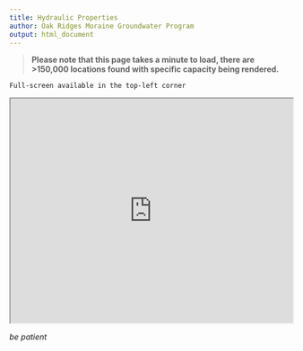 ```yaml
---
title: Hydraulic Properties
author: Oak Ridges Moraine Groundwater Program
output: html_document
---
```


> **Please note that this page takes a minute to load, there are >150,000 locations found with specific capacity being rendered.**

`Full-screen available in the top-left corner`

<iframe src="https://golang.oakridgeswater.ca/pages/hydraulicproperties.html" width="100%" height="400" scrolling="no" allowfullscreen></iframe>

*be patient*


